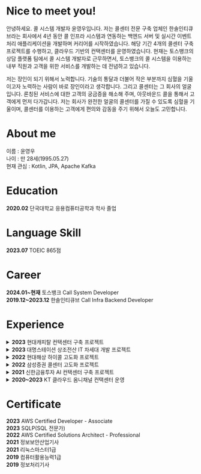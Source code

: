# Nice to meet you!
안녕하세요. 콜 시스템 개발자 윤영우입니다. 저는 콜센터 전문 구축 업체인 한솔인티큐브라는 회사에서 4년 동안 콜 인프라 시스템과 연동하는 백엔드 서버 및 실시간 이벤트 처리 애플리케이션을 개발하며 커리어를 시작하였습니다. 해당 기간 4개의 콜센터 구축 프로젝트를 수행하고, 클라우드 기반의 컨택센터를 운영하였습니다. 현재는 토스뱅크의 상담 플랫폼 팀에서 콜 시스템 개발자로 근무하면서, 토스뱅크의 콜 시스템을 이용하는 내부 직원과 고객을 위한 서비스를 개발하는 데 전념하고 있습니다.

저는 장인이 되기 위해서 노력합니다. 기술의 통달과 더불어 작은 부분까지 심혈을 기울이고자 노력하는 사람이 바로 장인이라고 생각합니다. 그리고 콜센터는 그 회사의 얼굴입니다. 론칭된 서비스에 대한 고객의 궁금증을 해소해 주며, 아웃바운드 콜을 통해서 고객에게 먼저 다가갑니다. 저는 회사가 완전한 얼굴의 콜센터를 가질 수 있도록 심혈을 기울이며, 콜센터를 이용하는 고객에게 편의와 감동을 주기 위해서 오늘도 고민합니다.

# About me
이름 : 윤영우  
나이 : 만 28세(1995.05.27)  
현재 관심 : Kotlin, JPA, Apache Kafka

# Education
**2020.02** 단국대학교 응용컴퓨터공학과 학사 졸업

# Language Skill
**2023.07** TOEIC 865점

# Career  
**2024.01~현재** 토스뱅크 Call System Developer  
**2019.12~2023.12** 한솔인티큐브 Call Infra Backend Developer

# Experience
<details>
  <summary><strong>2023</strong> 현대캐피탈 컨택센터 구축 프로젝트</summary>

  ### 프로젝트 이름
  현대캐피탈 컨택센터 구축 프로젝트
  ### 고객 회사
  현대캐피탈
  ### 소속 회사
  한솔인티큐브
  ### 수행 기간
  2023.09 ~ 2023.12
  ### 수행 역할
  - 직원용 소프트폰 백엔드 서버 개발
  ### 기술 스택
  Java, Spring Boot, Jetty Web Framework, Amazon Linux
  ### 링크
  [프로젝트 설명(Private Repository)](https://github.com/Youngwoo-Grit-Yoon/hansol-hyundaicapital-project)
</details>
<details>
  <summary><strong>2023</strong> 대명스테이션 상조전산 IT 차세대 개발 프로젝트</summary>

  ### 프로젝트 이름
  대명스테이션 상조전산 IT 차세대 개발 프로젝트
  ### 고객 회사
  대명스테이션
  ### 소속 회사
  한솔인티큐브
  ### 수행 기간
  2023.01 ~ 2023.08
  ### 수행 역할
  - 상담원 소프트폰 백엔드 서버 개발
  ### 기술 스택
  Java, Spring Boot, Jetty Web Framework, Red Hat Linux
  ### 링크
  [프로젝트 설명(Private Repository)](https://github.com/Youngwoo-Grit-Yoon/hansol-daemyung-project)
</details>
<details>
  <summary><strong>2022</strong> 현대해상 하이콜 고도화 프로젝트</summary>

  ### 프로젝트 이름
  현대해상 하이콜 고도화 프로젝트
  ### 고객 회사
  현대해상
  ### 소속 회사
  한솔인티큐브
  ### 수행 기간
  2022.01 ~ 2022.08
  ### 수행 역할
  - 실시간 통계 백엔드 서버 개발
  - 실시간 통계 배치 애플리케이션 개발
  ### 기술 스택
  Java, Spring Boot, Oracle, Docker, Red Hat Linux
  ### 링크
  [프로젝트 설명(Private Repository)](https://github.com/Youngwoo-Grit-Yoon/hansol-hyundai-project)
</details>
<details>
  <summary><strong>2022</strong> 삼성증권 콜센터 고도화 프로젝트</summary>

  ### 프로젝트 이름
  삼성증권 콜센터 고도화 프로젝트
  ### 고객 회사
  삼성증권
  ### 소속 회사
  한솔인티큐브
  ### 수행 기간
  2022.01 ~ 2022.09
  ### 수행 역할
  - Push 알림 백엔드 서버 개발
  - 상담원 전화기 콜 이벤트 모니터링 애플리케이션 개발
  ### 기술 스택
  Java, Spring Boot, Python, Flask, Docker, Docker Swarm, Red Hat Linux
  ### 링크
  [프로젝트 설명(Private Repository)](https://github.com/Youngwoo-Grit-Yoon/hansol-samsung-project)
</details>
<details>
  <summary><strong>2021</strong> 신한금융투자 AI 컨택센터 구축 프로젝트</summary>

  ### 프로젝트 이름
  신한금융투자 AI 컨택센터 구축 프로젝트
  ### 고객 회사
  신한금융투자
  ### 소속 회사
  한솔인티큐브
  ### 수행 기간
  2021.01 ~ 2021.10
  ### 수행 역할
  - 벤더사 PDS 설치 및 운용
  - 협력 업체에 벤더사 Java SDK 개발 가이드
  ### 기술 스택
  Java, Red Hat Linux
  ### 링크
  [프로젝트 설명(Private Repository)](https://github.com/Youngwoo-Grit-Yoon/hansol-shinhan-project)
</details>
<details>
  <summary><strong>2020~2023</strong> KT 클라우드 옴니채널 컨택센터 운영</summary>

  ### 프로젝트 이름
  KT 클라우드 옴니채널 컨택센터 운영
  ### 고객 회사
  KT
  ### 소속 회사
  한솔인티큐브
  ### 수행 기간
  2020.01 ~ 2023.12
  ### 수행 역할
  - 문자 발송 백엔드 서버 기능 고도화 및 유지보수
  - 문자 발송 결과 업데이트 배치 애플리케이션 개발
  ### 기술 스택
  Python, Flask, MariaDB, Docker, Red Hat Linux
  ### 링크
  [프로젝트 설명(Private Repository)](https://github.com/Youngwoo-Grit-Yoon/hansol-kt-project)
</details>

# Certificate
**2023** AWS Certified Developer - Associate  
**2023** SQLP(SQL 전문가)  
**2022** AWS Certified Solutions Architect - Professional  
**2021** 정보보안산업기사  
**2021** 리눅스마스터1급  
**2019** 컴퓨터활용능력1급  
**2019** 정보처리기사
